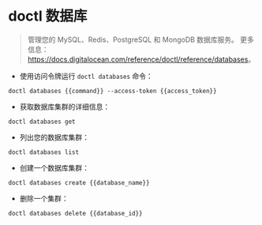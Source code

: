 # doctl 数据库

> 管理您的 MySQL、Redis、PostgreSQL 和 MongoDB 数据库服务。
> 更多信息：<https://docs.digitalocean.com/reference/doctl/reference/databases>。

- 使用访问令牌运行 `doctl databases` 命令：

`doctl databases {{command}} --access-token {{access_token}}`

- 获取数据库集群的详细信息：

`doctl databases get`

- 列出您的数据库集群：

`doctl databases list`

- 创建一个数据库集群：

`doctl databases create {{database_name}}`

- 删除一个集群：

`doctl databases delete {{database_id}}`